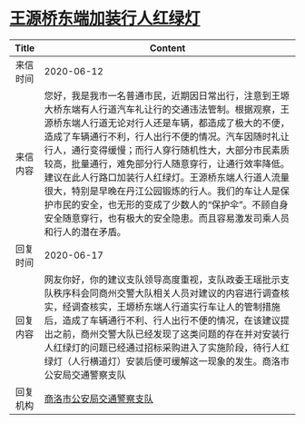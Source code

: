 # <a href="http://www.shangluo.gov.cn/zmhd/ldxxxx.jsp?urltype=leadermail.LeaderMailContentUrl&wbtreeid=1112&leadermailid=6027">王源桥东端加装行人红绿灯</a>
| Title |                                                                                                                                         Content                                                                                                                                          |
|:-----:|------------------------------------------------------------------------------------------------------------------------------------------------------------------------------------------------------------------------------------------------------------------------------------------|
| 来信时间  | 2020-06-12                                                                                                                                                                                                                                                                               |
| 来信内容  | 您好，我是我市一名普通市民，近期因日常出行，注意到王塬大桥东端有人行道汽车礼让行的交通违法管制。根据观察，王源桥东端人行道无论对行人还是车辆，都造成了极大的不便，造成了车辆通行不利，行人出行不便的情况。汽车因随时礼让行人，通行变得缓慢；而行人穿行随机性大，大部分市民素质较高，批量通行，难免部分行人随意穿行，让通行效率降低。建议在此人行路口加装行人红绿灯。王源桥东端人行道人流量很大，特别是早晚在丹江公园锻炼的行人。我们的车让人是保护市民的安全，也无形的变成了少数人的“保护伞”。不顾自身安全随意穿行，也有极大的安全隐患。而且容易激发司乘人员和行人的潜在矛盾。 |
| 回复时间  | 2020-06-17                                                                                                                                                                                                                                                                               |
| 回复内容  | 网友你好，你的建议支队领导高度重视，支队政委王瑶批示支队秩序科会同商州交警大队相关人员对建议的内容进行调查核实，经调查核实，王塬桥东端人行道实行车让人的管制措施后，造成了车辆通行不利、行人出行不便的情况，在该建议提出之前，商州交警大队已经发现了这类问题的存在并对安装行人红绿灯的问题已经通过招标采购进入了实施阶段，待行人红绿灯（人行横道灯）安装后便可缓解这一现象的发生。商洛市公安局交通警察支队                                                                                    |
| 回复机构  | <a href="../../categories/agencies/商洛市公安局交通警察支队.md">商洛市公安局交通警察支队</a>                                                                                                                                                                                                                       |